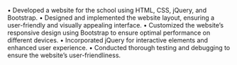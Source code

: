 •	Developed a website for the school using HTML, CSS, jQuery, and Bootstrap.
•	Designed and implemented the website layout, ensuring a user-friendly and visually appealing interface.
•	Customized the website’s responsive design using Bootstrap to ensure optimal performance on different devices.
•	Incorporated jQuery for interactive elements and enhanced user experience.
•	Conducted thorough testing and debugging to ensure the website’s user-friendliness.
